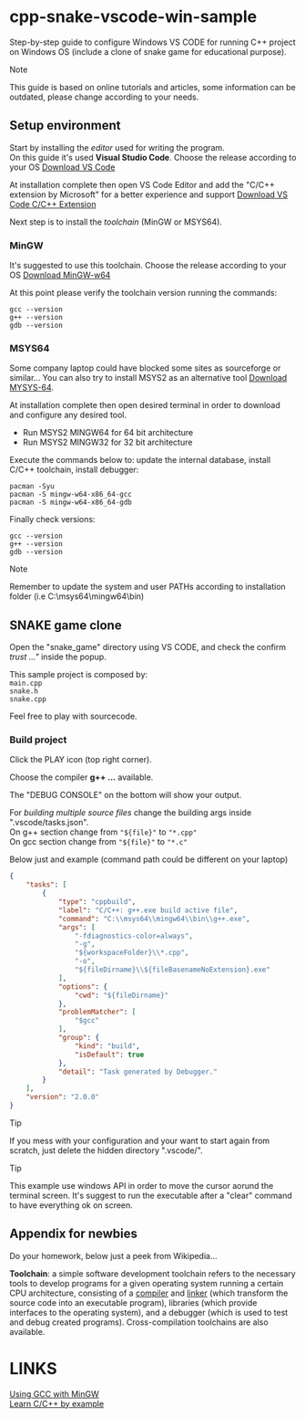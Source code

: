 # cpp-snake-vscode-win-sample

Step-by-step guide to configure Windows VS CODE for running C++ project on Windows OS (include a clone of snake game for educational purpose).

> [!NOTE]
> This guide is based on online tutorials and articles, some information can be outdated, please change according to your needs.

## Setup environment

Start by installing the *editor* used for writing the program.  
On this guide it's used **Visual Studio Code**. Choose the release according to your OS [Download VS Code](https://code.visualstudio.com/download)

At installation complete then open VS Code Editor and add the "C/C++ extension by Microsoft" for a better experience and support [Download VS Code C/C++ Extension](https://marketplace.visualstudio.com/items?itemName=ms-vscode.cpptools)

Next step is to install the *toolchain* (MinGW or MSYS64).

### MinGW

It's suggested to use this toolchain. Choose the release according to your OS [Download MinGW-w64](https://www.mingw-w64.org/downloads/)

At this point please verify the toolchain version running the commands:

```shell
gcc --version
g++ --version
gdb --version
```

### MSYS64

Some company laptop could have blocked some sites as sourceforge or similar... You can also try to install MSYS2 as an alternative tool [Download MYSYS-64](http://www.msys2.org).

At installation complete then open desired terminal in order to download and configure any desired tool.

+ Run MSYS2 MINGW64 for 64 bit architecture
+ Run MSYS2 MINGW32 for 32 bit architecture

Execute the commands below to: update the internal database, install C/C++ toolchain, install debugger:

```shell
pacman -Syu
pacman -S mingw-w64-x86_64-gcc
pacman -S mingw-w64-x86_64-gdb
```

Finally check versions:

```shell
gcc --version
g++ --version
gdb --version
```

> [!NOTE]
> Remember to update the system and user PATHs according to installation folder (i.e C:\msys64\mingw64\bin)

## SNAKE game clone

Open the "snake_game" directory using VS CODE, and check the confirm *trust ..."* inside the popup.

This sample project is composed by:  
`main.cpp`  
`snake.h`  
`snake.cpp`

Feel free to play with sourcecode.

### Build project

Click the PLAY icon (top right corner).

Choose the compiler **g++ ...** available.

The "DEBUG CONSOLE" on the bottom will show your output.

For *building multiple source files* change the building args inside ".vscode/tasks.json".  
On g++ section change from `"${file}"` to `"*.cpp"`  
On gcc section change from `"${file}"` to `"*.c"`

Below just and example (command path could be different on your laptop)

```json
{
    "tasks": [
        {
            "type": "cppbuild",
            "label": "C/C++: g++.exe build active file",
            "command": "C:\\msys64\\mingw64\\bin\\g++.exe",
            "args": [
                "-fdiagnostics-color=always",
                "-g",
                "${workspaceFolder}\\*.cpp",
                "-o",
                "${fileDirname}\\${fileBasenameNoExtension}.exe"
            ],
            "options": {
                "cwd": "${fileDirname}"
            },
            "problemMatcher": [
                "$gcc"
            ],
            "group": {
                "kind": "build",
                "isDefault": true
            },
            "detail": "Task generated by Debugger."
        }
    ],
    "version": "2.0.0"
}
```

> [!TIP]
> If you mess with your configuration and your want to start again from scratch, just delete the hidden directory ".vscode/".

> [!TIP]
> This example use windows API in order to move the cursor aorund the terminal screen. It's suggest to run the executable after a "clear" command to have everything ok on screen.

## Appendix for newbies

Do your homework, below just a peek from Wikipedia...

**Toolchain**: a simple software development toolchain refers to the necessary tools to develop programs for a given operating system running a certain CPU architecture, consisting of a [compiler](https://en.wikipedia.org/wiki/Compiler) and [linker](https://en.wikipedia.org/wiki/Linker_(computing)) (which transform the source code into an executable program), libraries (which provide interfaces to the operating system), and a debugger (which is used to test and debug created programs). Cross-compilation toolchains are also available.

# LINKS

[Using GCC with MinGW](https://code.visualstudio.com/docs/cpp/config-mingw)  
[Learn C/C++ by example](https://www.cbyexample.com)